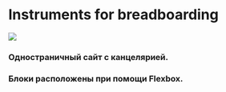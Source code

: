 # Instruments for breadboarding
 ![](https://i.imgur.com/dqxIRqp.png)

### Одностраничный сайт с канцелярией.
### Блоки расположены при помощи Flexbox.
